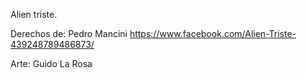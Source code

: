 Alien triste.

Derechos de: Pedro Mancini https://www.facebook.com/Alien-Triste-439248789486873/

Arte: Guido La Rosa
